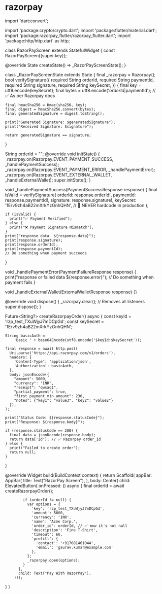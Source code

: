 # razorpay

import 'dart:convert';

import 'package:crypto/crypto.dart';
import 'package:flutter/material.dart';
import 'package:razorpay_flutter/razorpay_flutter.dart';
import 'package:http/http.dart' as http;

class RazorPayScreen extends StatefulWidget {
  const RazorPayScreen({super.key});

  @override
  State<RazorPayScreen> createState() => _RazorPayScreenState();
}

class _RazorPayScreenState extends State<RazorPayScreen> {
  final _razorpay = Razorpay();
  bool verifySignature({
    required String orderId,
    required String paymentId,
    required String signature,
    required String keySecret,
  }) {
    final key = utf8.encode(keySecret);
    final bytes = utf8.encode('$orderId|$paymentId'); // ✅ As per Razorpay docs

    final hmacSha256 = Hmac(sha256, key);
    final digest = hmacSha256.convert(bytes);
    final generatedSignature = digest.toString();

    print("Generated Signature: $generatedSignature");
    print("Received Signature: $signature");

    return generatedSignature == signature;
  }

  String orderId = "";
  @override
  void initState() {
    _razorpay.on(Razorpay.EVENT_PAYMENT_SUCCESS, _handlePaymentSuccess);
    _razorpay.on(Razorpay.EVENT_PAYMENT_ERROR, _handlePaymentError);
    _razorpay.on(Razorpay.EVENT_EXTERNAL_WALLET, _handleExternalWallet);
    super.initState();
  }

  void _handlePaymentSuccess(PaymentSuccessResponse response) {
    final isValid = verifySignature(
      orderId: response.orderId!,
      paymentId: response.paymentId!,
      signature: response.signature!,
      keySecret: '1Erv9zh4aB22mXrkYzGnhQHN', // 🚫 NEVER hardcode in production
    );

    if (isValid) {
      print("✅ Payment Verified");
    } else {
      print("❌ Payment Signature Mismatch");
    }
    print("response data  ${response.data}");
    print(response.signature);
    print(response.orderId);
    print(response.paymentId);
    // Do something when payment succeeds
  }

  void _handlePaymentError(PaymentFailureResponse response) {
    print("response or failed data ${response.error}");
    // Do something when payment fails
  }

  void _handleExternalWallet(ExternalWalletResponse response) {}

  @override
  void dispose() {
    _razorpay.clear(); // Removes all listeners
    super.dispose();
  }

  Future<String?> createRazorpayOrder() async {
    const keyId = 'rzp_test_TXuWjyJ7mDCpGd';
    const keySecret = '1Erv9zh4aB22mXrkYzGnhQHN';

    String basicAuth =
        'Basic ' + base64Encode(utf8.encode('$keyId:$keySecret'));

    final response = await http.post(
      Uri.parse('https://api.razorpay.com/v1/orders'),
      headers: {
        'Content-Type': 'application/json',
        'Authorization': basicAuth,
      },
      body: jsonEncode({
        "amount": 5000,
        "currency": "INR",
        "receipt": "qwsaq1",
        "partial_payment": true,
        "first_payment_min_amount": 230,
        "notes": {"key1": "value3", "key2": "value2"}
      }),
    );

    print("Status Code: ${response.statusCode}");
    print("Response: ${response.body}");

    if (response.statusCode == 200) {
      final data = jsonDecode(response.body);
      return data['id']; // ✅ Razorpay order_id
    } else {
      print("Failed to create order");
      return null;
    }
  }

  @override
  Widget build(BuildContext context) {
    return Scaffold(
        appBar: AppBar(
          title: Text("RazorPay Screen"),
        ),
        body: Center(
            child: ElevatedButton(
          onPressed: () async {
            final orderId = await createRazorpayOrder();

            if (orderId != null) {
              var options = {
                'key': 'rzp_test_TXuWjyJ7mDCpGd',
                'amount': 5000,
                'currency': 'INR',
                'name': 'Acme Corp.',
                'order_id': orderId, // ✅ now it's not null
                'description': 'Fine T-Shirt',
                'timeout': 60,
                'prefill': {
                  'contact': '+917081461044',
                  'email': 'gaurav.kumar@example.com'
                },
              };
              _razorpay.open(options);
            }
          },
          child: Text("Pay With RazorPay"),
        )));
  }
}
